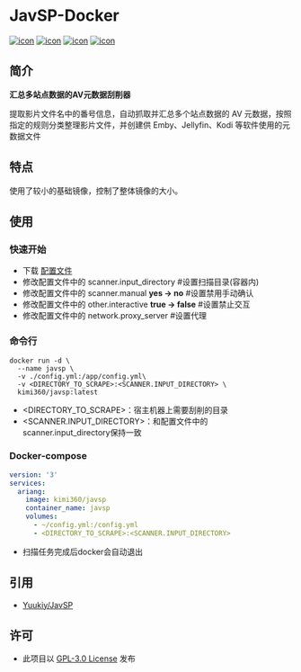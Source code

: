 # JavSP-Docker
[![icon][icon.license]][link.license]
[![icon][icon.javsp]][link.javsp.version]
[![icon][icon.docker.size]][link.docker.tags]
[![icon][icon.docker.pull]][link.docker.page]


## 简介
**汇总多站点数据的AV元数据刮削器**

提取影片文件名中的番号信息，自动抓取并汇总多个站点数据的 AV 元数据，按照指定的规则分类整理影片文件，并创建供 Emby、Jellyfin、Kodi 等软件使用的元数据文件

## 特点
使用了较小的基础镜像，控制了整体镜像的大小。


## 使用
### 快速开始
- 下载 [配置文件][configfile]
- 修改配置文件中的 scanner.input_directory #设置扫描目录(容器内)
- 修改配置文件中的 scanner.manual **yes -> no** #设置禁用手动确认
- 修改配置文件中的 other.interactive **true -> false** #设置禁止交互
- 修改配置文件中的 network.proxy_server #设置代理

### 命令行
```shell
docker run -d \
  --name javsp \
  -v ./config.yml:/app/config.yml\
  -v <DIRECTORY_TO_SCRAPE>:<SCANNER.INPUT_DIRECTORY> \
  kimi360/javsp:latest
```
- <DIRECTORY_TO_SCRAPE>：宿主机器上需要刮削的目录
- <SCANNER.INPUT_DIRECTORY>：和配置文件中的scanner.input_directory保持一致


### Docker-compose
```yaml
version: '3'
services:
  ariang:
    image: kimi360/javsp
    container_name: javsp
    volumes:
      - ~/config.yml:/config.yml
      - <DIRECTORY_TO_SCRAPE>:<SCANNER.INPUT_DIRECTORY>
```
- 扫描任务完成后docker会自动退出

## 引用
- [Yuukiy/JavSP][javsp]


## 许可
- 此项目以 [GPL-3.0 License][link.license] 发布

[icon.license]:            https://img.shields.io/github/license/kimi360/JavSP-Docker
[icon.javsp]:              https://img.shields.io/github/v/release/Yuukiy/JavSP?label=JavSP
[icon.docker.size]:        https://img.shields.io/docker/image-size/kimi360/javsp/latest?color=yellow
[icon.docker.pull]:        https://img.shields.io/docker/pulls/kimi360/javsp?color=green

[link.license]:            https://github.com/kimi360/JavSP-Docker/blob/main/LICENSE
[link.javsp.version]:      https://github.com/Yuukiy/JavSP/releases
[link.docker.page]:        https://hub.docker.com/r/kimi360/javsp
[link.docker.tags]:        https://hub.docker.com/r/kimi360/javsp/tags

[javsp]:                   https://github.com/Yuukiy/JavSP
[dockerfile]:              https://github.com/kimi360/JavSP-Docker/blob/main/Dockerfile
[configfile]:              https://raw.githubusercontent.com/Yuukiy/JavSP/refs/heads/master/config.yml